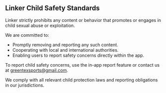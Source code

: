## Linker Child Safety Standards

Linker strictly prohibits any content or behavior that promotes or engages in child sexual abuse or exploitation.

We are committed to:
- Promptly removing and reporting any such content.
- Cooperating with local and international authorities.
- Enabling users to report safety concerns directly within the app.

To report child safety concerns, use the in-app report feature or contact us at greentexsports@gmail.com.

We comply with all relevant child protection laws and reporting obligations in our jurisdictions.
